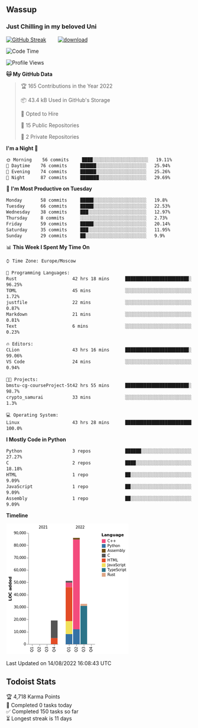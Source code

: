 ## Wassup 
### Just Chilling in my beloved Uni 

<!--
-->

[![GitHub Streak](http://github-readme-streak-stats.herokuapp.com?user=archeoss&theme=shades-of-purple&hide_border=true&date_format=j%20M%5B%20Y%5D)](https://git.io/streak-stats)&nbsp;&nbsp;&nbsp;&nbsp;&nbsp;&nbsp;&nbsp;&nbsp;[![download](https://user-images.githubusercontent.com/68448737/147796309-d8b65b1d-4dde-40d9-b03a-2b42aaa6cd43.jpeg)
](http://bmstu.ru/)

<!--START_SECTION:waka-->
![Code Time](http://img.shields.io/badge/Code%20Time-460%20hrs-blue)

![Profile Views](http://img.shields.io/badge/Profile%20Views-0-blue)

**🐱 My GitHub Data** 

> 🏆 165 Contributions in the Year 2022
 > 
> 📦 43.4 kB Used in GitHub's Storage 
 > 
> 💼 Opted to Hire
 > 
> 📜 15 Public Repositories 
 > 
> 🔑 2 Private Repositories  
 > 
**I'm a Night 🦉** 

```text
🌞 Morning    56 commits     ████░░░░░░░░░░░░░░░░░░░░░   19.11% 
🌆 Daytime    76 commits     ██████░░░░░░░░░░░░░░░░░░░   25.94% 
🌃 Evening    74 commits     ██████░░░░░░░░░░░░░░░░░░░   25.26% 
🌙 Night      87 commits     ███████░░░░░░░░░░░░░░░░░░   29.69%

```
📅 **I'm Most Productive on Tuesday** 

```text
Monday       58 commits     █████░░░░░░░░░░░░░░░░░░░░   19.8% 
Tuesday      66 commits     █████░░░░░░░░░░░░░░░░░░░░   22.53% 
Wednesday    38 commits     ███░░░░░░░░░░░░░░░░░░░░░░   12.97% 
Thursday     8 commits      ░░░░░░░░░░░░░░░░░░░░░░░░░   2.73% 
Friday       59 commits     █████░░░░░░░░░░░░░░░░░░░░   20.14% 
Saturday     35 commits     ███░░░░░░░░░░░░░░░░░░░░░░   11.95% 
Sunday       29 commits     ██░░░░░░░░░░░░░░░░░░░░░░░   9.9%

```


📊 **This Week I Spent My Time On** 

```text
⌚︎ Time Zone: Europe/Moscow

💬 Programming Languages: 
Rust                     42 hrs 18 mins      ████████████████████████░   96.25% 
TOML                     45 mins             ░░░░░░░░░░░░░░░░░░░░░░░░░   1.72% 
justfile                 22 mins             ░░░░░░░░░░░░░░░░░░░░░░░░░   0.87% 
Markdown                 21 mins             ░░░░░░░░░░░░░░░░░░░░░░░░░   0.81% 
Text                     6 mins              ░░░░░░░░░░░░░░░░░░░░░░░░░   0.23%

🔥 Editors: 
CLion                    43 hrs 16 mins      ████████████████████████░   99.06% 
VS Code                  24 mins             ░░░░░░░░░░░░░░░░░░░░░░░░░   0.94%

🐱‍💻 Projects: 
bmstu-cg-courseProject-5t42 hrs 55 mins      ████████████████████████░   98.7% 
crypto_samurai           33 mins             ░░░░░░░░░░░░░░░░░░░░░░░░░   1.3%

💻 Operating System: 
Linux                    43 hrs 28 mins      █████████████████████████   100.0%

```

**I Mostly Code in Python** 

```text
Python                   3 repos             ██████░░░░░░░░░░░░░░░░░░░   27.27% 
C                        2 repos             ████░░░░░░░░░░░░░░░░░░░░░   18.18% 
HTML                     1 repo              ██░░░░░░░░░░░░░░░░░░░░░░░   9.09% 
JavaScript               1 repo              ██░░░░░░░░░░░░░░░░░░░░░░░   9.09% 
Assembly                 1 repo              ██░░░░░░░░░░░░░░░░░░░░░░░   9.09%

```


**Timeline**

![Chart not found](https://raw.githubusercontent.com/archeoss/archeoss/master/charts/bar_graph.png) 


 Last Updated on 14/08/2022 16:08:43 UTC
<!--END_SECTION:waka-->

## Todoist Stats

<!-- TODO-IST:START -->
🏆  4,718 Karma Points           
🌸  Completed 0 tasks today           
✅  Completed 150 tasks so far           
⏳  Longest streak is 11 days
<!-- TODO-IST:END -->
